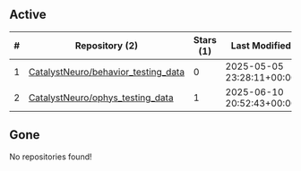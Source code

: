 ## Active
| # | Repository (2) | Stars (1) | Last Modified |
| --- | --- | --- | --- |
| 1 | [CatalystNeuro/behavior_testing_data](https://gin.g-node.org/CatalystNeuro/behavior_testing_data) | 0 | 2025-05-05 23:28:11+00:00 |
| 2 | [CatalystNeuro/ophys_testing_data](https://gin.g-node.org/CatalystNeuro/ophys_testing_data) | 1 | 2025-06-10 20:52:43+00:00 |

## Gone
No repositories found!
